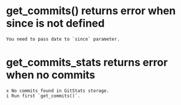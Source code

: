 # get_commits() returns error when since is not defined

    You need to pass date to `since` parameter.

# get_commits_stats returns error when no commits

    x No commits found in GitStats storage.
    i Run first `get_commits()`.

